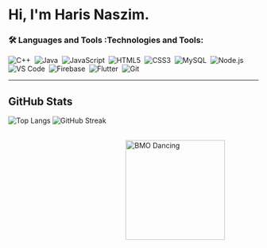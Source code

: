 # Hi, I'm Haris Naszim.

### :hammer_and_wrench: Languages and Tools :**Technologies and Tools:**  
  <img src="https://img.shields.io/badge/C%2B%2B-00599C?style=flat-square&logo=c%2B%2B&logoColor=white" alt="C++"/>&nbsp;
  <img src="https://img.shields.io/badge/-Java-007396?style=flat-square&logo=java&logoColor=white" alt="Java"/>&nbsp;
  <img src="https://img.shields.io/badge/-JavaScript-F7DF1E?style=flat-square&logo=javascript&logoColor=black" alt="JavaScript"/>&nbsp;
  <img src="https://img.shields.io/badge/-HTML5-E34F26?style=flat-square&logo=html5&logoColor=white" alt="HTML5"/>&nbsp;
  <img src="https://img.shields.io/badge/-CSS3-1572B6?style=flat-square&logo=css3" alt="CSS3"/>&nbsp;
  <img src="https://img.shields.io/badge/-MySQL-4479A1?style=flat-square&logo=mysql&logoColor=white" alt="MySQL"/>&nbsp;
  <img src="https://img.shields.io/badge/-Node.js-339933?style=flat-square&logo=node.js&logoColor=white" alt="Node.js"/>&nbsp;
  <img src="https://img.shields.io/badge/-VS%20Code-007ACC?style=flat-square&logo=visual-studio-code&logoColor=white" alt="VS Code"/>&nbsp;
  <img src="https://img.shields.io/badge/-Firebase-FFCA28?style=flat-square&logo=firebase&logoColor=white" alt="Firebase"/>&nbsp;
  <img src="https://img.shields.io/badge/-Flutter-02569B?style=flat-square&logo=flutter&logoColor=white" alt="Flutter"/>&nbsp;
  <img src="https://img.shields.io/badge/-Git-F05032?style=flat-square&logo=git&logoColor=white" alt="Git"/>&nbsp;

---

## GitHub Stats


  
  ![Top Langs](https://github-readme-stats.vercel.app/api/top-langs/?username=Dat1n&layout=compact&theme=vision-friendly-dark) ![GitHub Streak](http://github-readme-streak-stats.herokuapp.com?user=Dat1n&theme=dark&background=000000)
  
  &nbsp;&nbsp;&nbsp;&nbsp;&nbsp;&nbsp;&nbsp;&nbsp;&nbsp;&nbsp;&nbsp;&nbsp;&nbsp;&nbsp;&nbsp;&nbsp;&nbsp;&nbsp;&nbsp;&nbsp;&nbsp;&nbsp;&nbsp;&nbsp;&nbsp;&nbsp;&nbsp;&nbsp;&nbsp;&nbsp;&nbsp;&nbsp;&nbsp;&nbsp;&nbsp;&nbsp;&nbsp;&nbsp;&nbsp;&nbsp;&nbsp;&nbsp;&nbsp;&nbsp;&nbsp;&nbsp;&nbsp;&nbsp;&nbsp;&nbsp;&nbsp;&nbsp;&nbsp;&nbsp;&nbsp;&nbsp;&nbsp; &nbsp;&nbsp;&nbsp;&nbsp;&nbsp;&nbsp;&nbsp;&nbsp;&nbsp;&nbsp;&nbsp;&nbsp;&nbsp;&nbsp;&nbsp;&nbsp;&nbsp;&nbsp;&nbsp; &nbsp;&nbsp;&nbsp;&nbsp;&nbsp;&nbsp;&nbsp;&nbsp;&nbsp;&nbsp;&nbsp;&nbsp;&nbsp;&nbsp;&nbsp;&nbsp;&nbsp;&nbsp;&nbsp; &nbsp;&nbsp;&nbsp;&nbsp;&nbsp;&nbsp;&nbsp;&nbsp;&nbsp;&nbsp;&nbsp;&nbsp;&nbsp;&nbsp;&nbsp;&nbsp;&nbsp;&nbsp;&nbsp; &nbsp;&nbsp;&nbsp;&nbsp;&nbsp;&nbsp;&nbsp;&nbsp;&nbsp;&nbsp;&nbsp;&nbsp;&nbsp;&nbsp;&nbsp;&nbsp;&nbsp;&nbsp;&nbsp; &nbsp;&nbsp;&nbsp;&nbsp;&nbsp;&nbsp;&nbsp;&nbsp;&nbsp;&nbsp;&nbsp;&nbsp;&nbsp;&nbsp;&nbsp;&nbsp;&nbsp;&nbsp;&nbsp; &nbsp;&nbsp;&nbsp;&nbsp;&nbsp;&nbsp;&nbsp;&nbsp;&nbsp;&nbsp;&nbsp;&nbsp;&nbsp;&nbsp;&nbsp;&nbsp;&nbsp;&nbsp;&nbsp;
  <img src="https://github.com/user-attachments/assets/710adc92-9124-4ebd-9e77-0ce1911b99ff" alt="BMO Dancing" width="200" height="200" />
